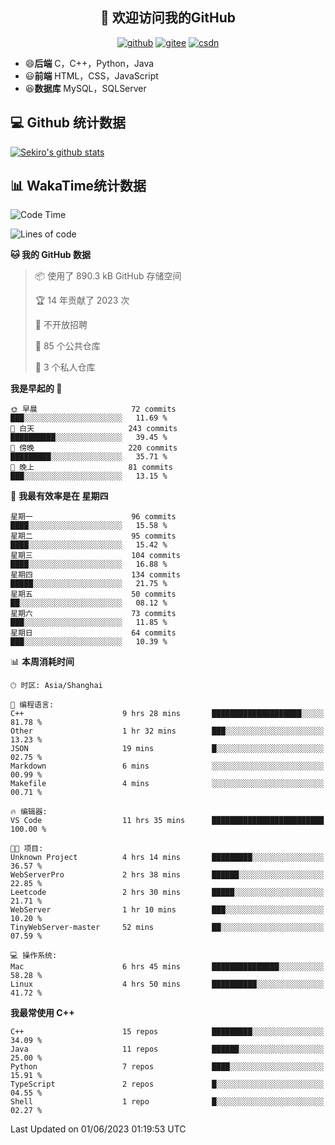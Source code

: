 <h2 align="center">👋 欢迎访问我的GitHub</h2>
<p align="center">
  <a href="https://666wxy666.github.io/"><img src="https://img.shields.io/badge/GitHub-24292e" alt="github"></a>
  <a href="https://gitee.com/wxy_666"><img src="https://img.shields.io/badge/Gitee-fe7300" alt="gitee"></a>
  <a href="https://blog.csdn.net/WXY_666"><img src="https://img.shields.io/badge/CSDN-cf000e" alt="csdn"></a>
</p>

- 😄**后端** C，C++，Python，Java
- 😃**前端** HTML，CSS，JavaScript
- 😆**数据库** MySQL，SQLServer

## 💻 Github 统计数据
[![Sekiro's github stats](https://github-readme-stats.vercel.app/api?username=666WXY666)](https://666wxy666.github.io/)

## 📊 WakaTime统计数据

<!--START_SECTION:waka-->
![Code Time](http://img.shields.io/badge/Code%20Time-1%2C646%20hrs%2032%20mins-blue)

![Lines of code](https://img.shields.io/badge/%E4%BB%8E%E3%80%8CHello%20World%E3%80%8D%E8%B5%B7%E6%88%91%E5%B7%B2%E7%BB%8F%E5%86%99%E4%BA%86-5.6%20million%20%E8%A1%8C%E4%BB%A3%E7%A0%81-blue)

**🐱 我的 GitHub 数据** 

> 📦  使用了 890.3 kB GitHub 存储空间 
 > 
> 🏆 14 年贡献了 2023 次
 > 
> 🚫 不开放招聘
 > 
> 📜 85 个公共仓库 
 > 
> 🔑 3 个私人仓库 
 > 
**我是早起的 🐤** 

```text
🌞 早晨                     72 commits          ███░░░░░░░░░░░░░░░░░░░░░░   11.69 % 
🌆 白天                     243 commits         ██████████░░░░░░░░░░░░░░░   39.45 % 
🌃 傍晚                     220 commits         █████████░░░░░░░░░░░░░░░░   35.71 % 
🌙 晚上                     81 commits          ███░░░░░░░░░░░░░░░░░░░░░░   13.15 % 
```
📅 **我最有效率是在 星期四** 

```text
星期一                      96 commits          ████░░░░░░░░░░░░░░░░░░░░░   15.58 % 
星期二                      95 commits          ████░░░░░░░░░░░░░░░░░░░░░   15.42 % 
星期三                      104 commits         ████░░░░░░░░░░░░░░░░░░░░░   16.88 % 
星期四                      134 commits         █████░░░░░░░░░░░░░░░░░░░░   21.75 % 
星期五                      50 commits          ██░░░░░░░░░░░░░░░░░░░░░░░   08.12 % 
星期六                      73 commits          ███░░░░░░░░░░░░░░░░░░░░░░   11.85 % 
星期日                      64 commits          ███░░░░░░░░░░░░░░░░░░░░░░   10.39 % 
```


📊 **本周消耗时间** 

```text
🕑︎ 时区: Asia/Shanghai

💬 编程语言: 
C++                      9 hrs 28 mins       ████████████████████░░░░░   81.78 % 
Other                    1 hr 32 mins        ███░░░░░░░░░░░░░░░░░░░░░░   13.23 % 
JSON                     19 mins             █░░░░░░░░░░░░░░░░░░░░░░░░   02.75 % 
Markdown                 6 mins              ░░░░░░░░░░░░░░░░░░░░░░░░░   00.99 % 
Makefile                 4 mins              ░░░░░░░░░░░░░░░░░░░░░░░░░   00.71 % 

🔥 编辑器: 
VS Code                  11 hrs 35 mins      █████████████████████████   100.00 % 

🐱‍💻 项目: 
Unknown Project          4 hrs 14 mins       █████████░░░░░░░░░░░░░░░░   36.57 % 
WebServerPro             2 hrs 38 mins       ██████░░░░░░░░░░░░░░░░░░░   22.85 % 
Leetcode                 2 hrs 30 mins       █████░░░░░░░░░░░░░░░░░░░░   21.71 % 
WebServer                1 hr 10 mins        ███░░░░░░░░░░░░░░░░░░░░░░   10.20 % 
TinyWebServer-master     52 mins             ██░░░░░░░░░░░░░░░░░░░░░░░   07.59 % 

💻 操作系统: 
Mac                      6 hrs 45 mins       ███████████████░░░░░░░░░░   58.28 % 
Linux                    4 hrs 50 mins       ██████████░░░░░░░░░░░░░░░   41.72 % 
```

**我最常使用 C++** 

```text
C++                      15 repos            █████████░░░░░░░░░░░░░░░░   34.09 % 
Java                     11 repos            ██████░░░░░░░░░░░░░░░░░░░   25.00 % 
Python                   7 repos             ████░░░░░░░░░░░░░░░░░░░░░   15.91 % 
TypeScript               2 repos             █░░░░░░░░░░░░░░░░░░░░░░░░   04.55 % 
Shell                    1 repo              █░░░░░░░░░░░░░░░░░░░░░░░░   02.27 % 
```




 Last Updated on 01/06/2023 01:19:53 UTC
<!--END_SECTION:waka-->

<!--
**666WXY666/666WXY666** is a ✨ _special_ ✨ repository because its `README.md` (this file) appears on your GitHub profile.

Here are some ideas to get you started:

- 🔭 I’m currently working on ...
- 🌱 I’m currently learning ...
- 👯 I’m looking to collaborate on ...
- 🤔 I’m looking for help with ...
- 💬 Ask me about ...
- 📫 How to reach me: ...
- 😄 Pronouns: ...
- ⚡ Fun fact: ...
-->
